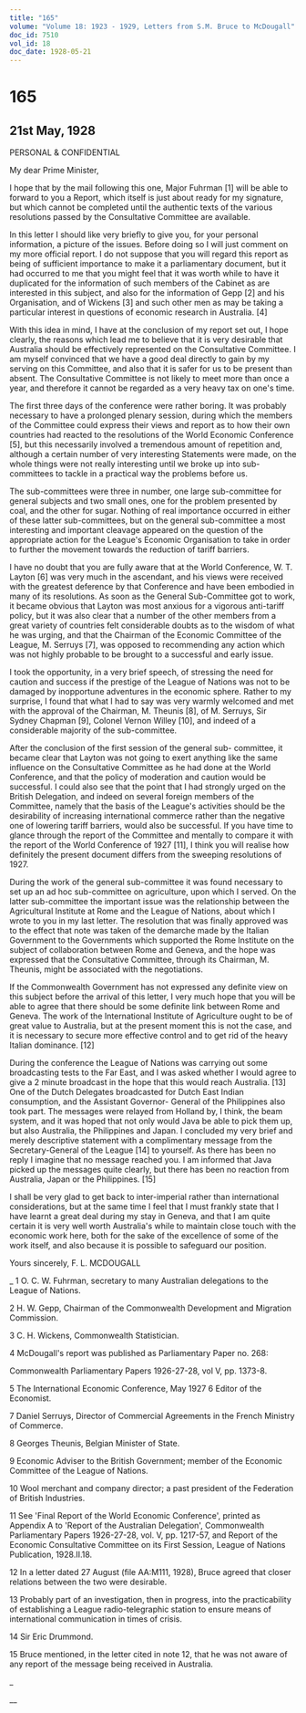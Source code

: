 ```yaml
---
title: "165"
volume: "Volume 18: 1923 - 1929, Letters from S.M. Bruce to McDougall"
doc_id: 7510
vol_id: 18
doc_date: 1928-05-21
---
```


# 165

## 21st May, 1928

PERSONAL &amp; CONFIDENTIAL

My dear Prime Minister,

I hope that by the mail following this one, Major Fuhrman [1] will be able to forward to you a Report, which itself is just about ready for my signature, but which cannot be completed until the authentic texts of the various resolutions passed by the Consultative Committee are available.

In this letter I should like very briefly to give you, for your personal information, a picture of the issues. Before doing so I will just comment on my more official report. I do not suppose that you will regard this report as being of sufficient importance to make it a parliamentary document, but it had occurred to me that you might feel that it was worth while to have it duplicated for the information of such members of the Cabinet as are interested in this subject, and also for the information of Gepp [2] and his Organisation, and of Wickens [3] and such other men as may be taking a particular interest in questions of economic research in Australia. [4]

With this idea in mind, I have at the conclusion of my report set out, I hope clearly, the reasons which lead me to believe that it is very desirable that Australia should be effectively represented on the Consultative Committee. I am myself convinced that we have a good deal directly to gain by my serving on this Committee, and also that it is safer for us to be present than absent. The Consultative Committee is not likely to meet more than once a year, and therefore it cannot be regarded as a very heavy tax on one's time.

The first three days of the conference were rather boring. It was probably necessary to have a prolonged plenary session, during which the members of the Committee could express their views and report as to how their own countries had reacted to the resolutions of the World Economic Conference [5], but this necessarily involved a tremendous amount of repetition and, although a certain number of very interesting Statements were made, on the whole things were not really interesting until we broke up into sub-committees to tackle in a practical way the problems before us.

The sub-committees were three in number, one large sub-committee for general subjects and two small ones, one for the problem presented by coal, and the other for sugar. Nothing of real importance occurred in either of these latter sub-committees, but on the general sub-committee a most interesting and important cleavage appeared on the question of the appropriate action for the League's Economic Organisation to take in order to further the movement towards the reduction of tariff barriers.

I have no doubt that you are fully aware that at the World Conference, W. T. Layton [6] was very much in the ascendant, and his views were received with the greatest deference by that Conference and have been embodied in many of its resolutions. As soon as the General Sub-Committee got to work, it became obvious that Layton was most anxious for a vigorous anti-tariff policy, but it was also clear that a number of the other members from a great variety of countries felt considerable doubts as to the wisdom of what he was urging, and that the Chairman of the Economic Committee of the League, M. Serruys [7], was opposed to recommending any action which was not highly probable to be brought to a successful and early issue.

I took the opportunity, in a very brief speech, of stressing the need for caution and success if the prestige of the League of Nations was not to be damaged by inopportune adventures in the economic sphere. Rather to my surprise, I found that what I had to say was very warmly welcomed and met with the approval of the Chairman, M. Theunis [8], of M. Serruys, Sir Sydney Chapman [9], Colonel Vernon Willey [10], and indeed of a considerable majority of the sub-committee.

After the conclusion of the first session of the general sub- committee, it became clear that Layton was not going to exert anything like the same influence on the Consultative Committee as he had done at the World Conference, and that the policy of moderation and caution would be successful. I could also see that the point that I had strongly urged on the British Delegation, and indeed on several foreign members of the Committee, namely that the basis of the League's activities should be the desirability of increasing international commerce rather than the negative one of lowering tariff barriers, would also be successful. If you have time to glance through the report of the Committee and mentally to compare it with the report of the World Conference of 1927 [11], I think you will realise how definitely the present document differs from the sweeping resolutions of 1927.

During the work of the general sub-committee it was found necessary to set up an ad hoc sub-committee on agriculture, upon which I served. On the latter sub-committee the important issue was the relationship between the Agricultural Institute at Rome and the League of Nations, about which I wrote to you in my last letter. The resolution that was finally approved was to the effect that note was taken of the demarche made by the Italian Government to the Governments which supported the Rome Institute on the subject of collaboration between Rome and Geneva, and the hope was expressed that the Consultative Committee, through its Chairman, M. Theunis, might be associated with the negotiations.

If the Commonwealth Government has not expressed any definite view on this subject before the arrival of this letter, I very much hope that you will be able to agree that there should be some definite link between Rome and Geneva. The work of the International Institute of Agriculture ought to be of great value to Australia, but at the present moment this is not the case, and it is necessary to secure more effective control and to get rid of the heavy Italian dominance. [12]

During the conference the League of Nations was carrying out some broadcasting tests to the Far East, and I was asked whether I would agree to give a 2 minute broadcast in the hope that this would reach Australia. [13] One of the Dutch Delegates broadcasted for Dutch East Indian consumption, and the Assistant Governor- General of the Philippines also took part. The messages were relayed from Holland by, I think, the beam system, and it was hoped that not only would Java be able to pick them up, but also Australia, the Philippines and Japan. I concluded my very brief and merely descriptive statement with a complimentary message from the Secretary-General of the League [14] to yourself. As there has been no reply I imagine that no message reached you. I am informed that Java picked up the messages quite clearly, but there has been no reaction from Australia, Japan or the Philippines. [15]

I shall be very glad to get back to inter-imperial rather than international considerations, but at the same time I feel that I must frankly state that I have learnt a great deal during my stay in Geneva, and that I am quite certain it is very well worth Australia's while to maintain close touch with the economic work here, both for the sake of the excellence of some of the work itself, and also because it is possible to safeguard our position.

Yours sincerely, F. L. MCDOUGALL 

_ 1 O. C. W. Fuhrman, secretary to many Australian delegations to the League of Nations.

2 H. W. Gepp, Chairman of the Commonwealth Development and Migration Commission.

3 C. H. Wickens, Commonwealth Statistician.

4 McDougall's report was published as Parliamentary Paper no. 268:

Commonwealth Parliamentary Papers 1926-27-28, vol V, pp. 1373-8.

5 The International Economic Conference, May 1927 6 Editor of the Economist.

7 Daniel Serruys, Director of Commercial Agreements in the French Ministry of Commerce.

8 Georges Theunis, Belgian Minister of State.

9 Economic Adviser to the British Government; member of the Economic Committee of the League of Nations.

10 Wool merchant and company director; a past president of the Federation of British Industries.

11 See 'Final Report of the World Economic Conference', printed as Appendix A to 'Report of the Australian Delegation', Commonwealth Parliamentary Papers 1926-27-28, vol. V, pp. 1217-57, and Report of the Economic Consultative Committee on its First Session, League of Nations Publication, 1928.II.18.

12 In a letter dated 27 August (file AA:M111, 1928), Bruce agreed that closer relations between the two were desirable.

13 Probably part of an investigation, then in progress, into the practicability of establishing a League radio-telegraphic station to ensure means of international communication in times of crisis.

14 Sir Eric Drummond.

15 Bruce mentioned, in the letter cited in note 12, that he was not aware of any report of the message being received in Australia.

_

__
